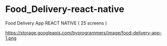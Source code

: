 # Food_Delivery-react-native

Food Delivery App
REACT NATIVE
( 25 screens )

https://storage.googleapis.com/byprogrammers/image/food-delivery-app-1.png
